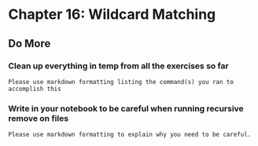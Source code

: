 
# Chapter 16: Wildcard Matching

## Do More

### Clean up everything in temp from all the exercises so far

    Please use markdown formatting listing the command(s) you ran to accomplish this
    
### Write in your notebook to be careful when running recursive remove on files

    Please use markdown formatting to explain why you need to be careful.


